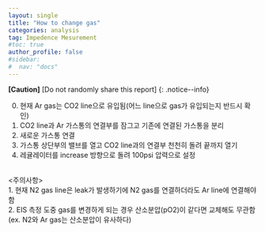 ```yaml
---
layout: single
title: "How to change gas"
categories: analysis
tag: Impedence Mesurement
#toc: true
author_profile: false
#sidebar:
#  nav: "docs"
---
```


**[Caution]** [Do not randomly share this report]
{: .notice--info}

0. 현재 Ar gas는 CO2 line으로 유입됨(어느 line으로 gas가 유입되는지 반드시 확인)<br>
1. CO2 line과 Ar 가스통의 연결부를 잠그고 기존에 연결된 가스통을 분리<br>
2. 새로운 가스통 연결<br>
3. 가스통 상단부의 밸브를 열고 CO2 line과의 연결부 천천히 돌려 끝까지 열기<br>
4. 레귤레이터를 increase 방향으로 돌려 100psi 압력으로 설정<br>
<br>
<주의사항><br>
1. 현재 N2 gas line은 leak가 발생하기에 N2 gas를 연결하더라도 Ar line에 연결해야 함<br>
2. EIS 측정 도중 gas를 변경하게 되는 경우 산소분압(pO2)이 같다면 교체해도 무관함<br>
(ex. N2와 Ar gas는 산소분압이 유사하다)<br>
